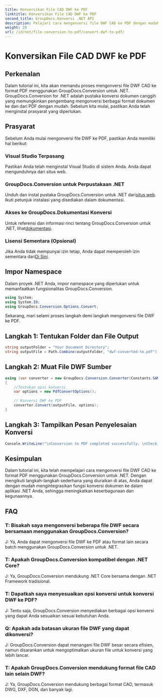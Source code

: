 ```yaml
---
title: Konversikan File CAD DWF ke PDF
linktitle: Konversikan File CAD DWF ke PDF
second_title: GroupDocs.Konversi .NET API
description: Pelajari cara mengonversi file DWF CAD ke PDF dengan mudah menggunakan GroupDocs.Conversion untuk .NET. Ikuti langkah demi langkah kami untuk integrasi ke dalam aplikasi .NET Anda.
weight: 28
url: /id/net/file-conversion-to-pdf/convert-dwf-to-pdf/
---
```


# Konversikan File CAD DWF ke PDF

## Perkenalan
Dalam tutorial ini, kita akan memandu proses mengonversi file DWF CAD ke format PDF menggunakan GroupDocs.Conversion untuk .NET. GroupDocs.Conversion for .NET adalah pustaka konversi dokumen canggih yang memungkinkan pengembang mengonversi berbagai format dokumen ke dan dari PDF dengan mudah. Sebelum kita mulai, pastikan Anda telah menginstal prasyarat yang diperlukan.
## Prasyarat
Sebelum Anda mulai mengonversi file DWF ke PDF, pastikan Anda memiliki hal berikut:
### Visual Studio Terpasang
Pastikan Anda telah menginstal Visual Studio di sistem Anda. Anda dapat mengunduhnya dari situs web.
### GroupDocs.Conversion untuk Perpustakaan .NET
 Unduh dan instal pustaka GroupDocs.Conversion untuk .NET dari[situs web](https://releases.groupdocs.com/conversion/net/). Ikuti petunjuk instalasi yang disediakan dalam dokumentasi.
### Akses ke GroupDocs.Dokumentasi Konversi
 Untuk referensi dan informasi rinci tentang GroupDocs.Conversion untuk .NET, lihat[dokumentasi](https://tutorials.groupdocs.com/conversion/net/).
### Lisensi Sementara (Opsional)
 Jika Anda tidak mempunyai izin tetap, Anda dapat memperoleh izin sementara dari[Di Sini](https://purchase.groupdocs.com/temporary-license/).

## Impor Namespace
Dalam proyek .NET Anda, impor namespace yang diperlukan untuk memanfaatkan fungsionalitas GroupDocs.Conversion.

```csharp
using System;
using System.IO;
using GroupDocs.Conversion.Options.Convert;
```

Sekarang, mari selami proses langkah demi langkah mengonversi file DWF ke PDF.
## Langkah 1: Tentukan Folder dan File Output
```csharp
string outputFolder = "Your Document Directory";
string outputFile = Path.Combine(outputFolder, "dwf-converted-to.pdf");
```
## Langkah 2: Muat File DWF Sumber
```csharp
using (var converter = new GroupDocs.Conversion.Converter(Constants.SAMPLE_DWF))
{
    //Tentukan opsi konversi
    var options = new PdfConvertOptions();
    
    // Konversi DWF ke PDF
    converter.Convert(outputFile, options);
}
```
## Langkah 3: Tampilkan Pesan Penyelesaian Konversi
```csharp
Console.WriteLine("\nConversion to PDF completed successfully. \nCheck output in {0}", outputFolder);
```

## Kesimpulan
Dalam tutorial ini, kita telah mempelajari cara mengonversi file DWF CAD ke format PDF menggunakan GroupDocs.Conversion untuk .NET. Dengan mengikuti langkah-langkah sederhana yang diuraikan di atas, Anda dapat dengan mudah mengintegrasikan fungsi konversi dokumen ke dalam aplikasi .NET Anda, sehingga meningkatkan keserbagunaan dan kegunaannya.
## FAQ
### T: Bisakah saya mengonversi beberapa file DWF secara bersamaan menggunakan GroupDocs.Conversion?
J: Ya, Anda dapat mengonversi file DWF ke PDF atau format lain secara batch menggunakan GroupDocs.Conversion untuk .NET.
### T: Apakah GroupDocs.Conversion kompatibel dengan .NET Core?
J: Ya, GroupDocs.Conversion mendukung .NET Core bersama dengan .NET Framework tradisional.
### T: Dapatkah saya menyesuaikan opsi konversi untuk konversi DWF ke PDF?
J: Tentu saja, GroupDocs.Conversion menyediakan berbagai opsi konversi yang dapat Anda sesuaikan sesuai kebutuhan Anda.
### Q: Apakah ada batasan ukuran file DWF yang dapat dikonversi?
J: GroupDocs.Conversion dapat menangani file DWF besar secara efisien, namun disarankan untuk mengoptimalkan ukuran file untuk konversi yang lebih lancar.
### T: Apakah GroupDocs.Conversion mendukung format file CAD lain selain DWF?
J: Ya, GroupDocs.Conversion mendukung berbagai format CAD, termasuk DWG, DXF, DGN, dan banyak lagi.